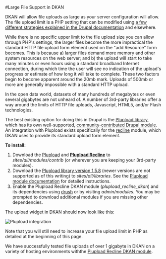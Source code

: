 #Large File Support in DKAN

DKAN will allow file uploads as large as your server configuration will allow. The file upload limit is a PHP setting that can be modified using [a few different strategies explained in the Drupal documentation](https://www.drupal.org/node/97193) and elsewhere.

While there is no specific upper limit to the file upload size you can allow through PHP's settings, the larger files become the more impractical the standard HTTP file upload form element used on the "add Resource" form becomes. This is because a) larger files demand more memory and other system resources on the web server; and b) the upload will start to take many minutes or even hours using a standard broadband Internet connection, during which time the user will see no indication of the upload's progress or estimate of how long it will take to complete. These two factors begin to become apparent around the 20mb mark. Uploads of 500mb or more are generally impossible with a standard HTTP upload. 

In the open data world, datasets of many hundreds of megabytes or even several gigabytes are not unheard of. A number of 3rd-party libraries offer a way around the limits of HTTP file uploads, Javascript, HTML5, and/or Flash technologies. 

The best existing option for doing this in Drupal is the [Plupload library](http://www.plupload.com/), which has its own well-supported, [community-contributed Drupal module](http://drupal.org/project/plupload). An integration with Plupload exists specifically for the [recline](https://github.com/NuCivic/recline) module, which DKAN uses to provide its standard upload form element. 

**To install:**

1. Download the [Plupload](http://drupal.org/project/plupload) and [**Plupload Recline**](https://github.com/NuCivic/plupload_recline) to _sites/all/modules/contrib_ (or wherever you are keeping your 3rd-party modules).
2. Download the [Plupload library version 1.5.8](https://github.com/moxiecode/plupload/archive/v1.5.8.zip) (newer versions are not supported as of this writing) to _sites/all/libraries_. See the [Plupload module documentation](https://www.drupal.org/node/1647890) for detailed instructions.
3. Enable the Plupload Recline DKAN module (_plupload_recline_dkan_) and its dependencies using [drush](https://github.com/drush-ops/drush) or by visiting _admin/modules_. You may be prompted to download additional modules if you are missing other dependencies. 

The upload widget in DKAN should now look like this:

![Plupload integration](http://docs.getdkan.com/sites/default/files/Screen%20Shot%202014-10-20%20at%209.29.26%20AM.png)

Note that you will still need to increase your file upload limit in PHP as detailed at the beginning of this page.

We have successfully tested file uploads of over 1 gigabyte in DKAN on a variety of hosting environments withthe [Plupload Recline DKAN module](https://github.com/NuCivic/plupload_recline#plupload-recline-and-plupload-recline-dkan).